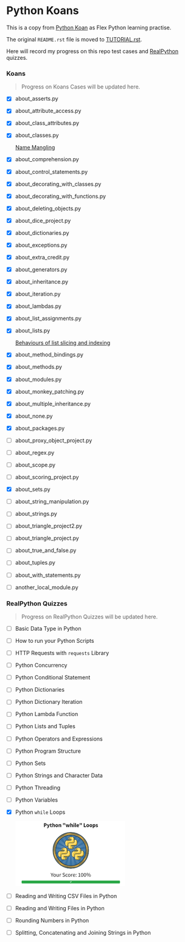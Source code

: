 # Python Koans

This is a copy from [Python Koan](https://github.com/gregmalcolm/python_koans) as Flex Python learning practise.

The original `README.rst` file is moved to [TUTORIAL.rst](./TUTORIAL.rst).

Here will record my progress on this repo test cases and [RealPython](https://realpython.com/quizzes/) quizzes.

### Koans
> Progress on Koans Cases will be updated here.
- [x] about_asserts.py
- [x] about_attribute_access.py
- [x] about_class_attributes.py
- [x] about_classes.py
  
  [Name Mangling](./koans/about_classes.py#L34)
  
- [x] about_comprehension.py
- [x] about_control_statements.py
- [x] about_decorating_with_classes.py
- [x] about_decorating_with_functions.py
- [x] about_deleting_objects.py
- [x] about_dice_project.py
- [x] about_dictionaries.py
- [x] about_exceptions.py
- [x] about_extra_credit.py
- [x] about_generators.py
- [x] about_inheritance.py
- [x] about_iteration.py
- [x] about_lambdas.py
- [x] about_list_assignments.py
- [x] about_lists.py
  
  [Behaviours of list slicing and indexing](./koans/about_lists.py#54)
  
- [x] about_method_bindings.py
- [x] about_methods.py
- [x] about_modules.py
- [x] about_monkey_patching.py
- [x] about_multiple_inheritance.py
- [x] about_none.py
- [x] about_packages.py
- [ ] about_proxy_object_project.py
- [ ] about_regex.py
- [ ] about_scope.py
- [ ] about_scoring_project.py
- [x] about_sets.py
- [ ] about_string_manipulation.py
- [ ] about_strings.py
- [ ] about_triangle_project2.py
- [ ] about_triangle_project.py
- [ ] about_true_and_false.py
- [ ] about_tuples.py
- [ ] about_with_statements.py
- [ ] another_local_module.py

### RealPython Quizzes
> Progress on RealPython Quizzes will be updated here.
- [ ] Basic Data Type in Python
- [ ] How to run your Python Scripts
- [ ] HTTP Requests with `requests` Library
- [ ] Python Concurrency
- [ ] Python Conditional Statement
- [ ] Python Dictionaries
- [ ] Python Dictionary Iteration
- [ ] Python Lambda Function
- [ ] Python Lists and Tuples
- [ ] Python Operators and Expressions
- [ ] Python Program Structure
- [ ] Python Sets
- [ ] Python Strings and Character Data
- [ ] Python Threading
- [ ] Python Variables
- [x] Python `while` Loops
  
  <img src="pics/python_while.png" width="60%" />
  
- [ ] Reading and Writing CSV Files in Python
- [ ] Reading and Writing Files in Python
- [ ] Rounding Numbers in Python
- [ ] Splitting, Concatenating and Joining Strings in Python